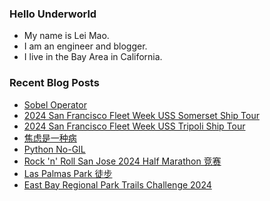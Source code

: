 ### Hello Underworld

- My name is Lei Mao.
- I am an engineer and blogger.
- I live in the Bay Area in California.


### Recent Blog Posts

<!-- BLOG-POST-LIST:START -->
- [Sobel Operator](https://leimao.github.io/blog/Sobel-Operator/)
- [2024 San Francisco Fleet Week USS Somerset Ship Tour](https://leimao.github.io/life/2024-San-Francisco-Fleet-Week-USS-Somerset-Ship-Tour/)
- [2024 San Francisco Fleet Week USS Tripoli Ship Tour](https://leimao.github.io/life/2024-San-Francisco-Fleet-Week-USS-Tripoli-Ship-Tour/)
- [焦虑是一种病](https://leimao.github.io/essay/%E7%84%A6%E8%99%91%E6%98%AF%E4%B8%80%E7%A7%8D%E7%97%85/)
- [Python No-GIL](https://leimao.github.io/blog/Python-No-GIL/)
- [Rock &#39;n&#39; Roll San Jose 2024 Half Marathon 竞赛](https://leimao.github.io/life/Rock-n-Roll-San-Jose-2024-Half-Marathon/)
- [Las Palmas Park 徒步](https://leimao.github.io/life/Las-Palmas-Park/)
- [East Bay Regional Park Trails Challenge 2024](https://leimao.github.io/essay/East-Bay-Regional-Park-Trails-Challenge-2024/)
<!-- BLOG-POST-LIST:END -->
